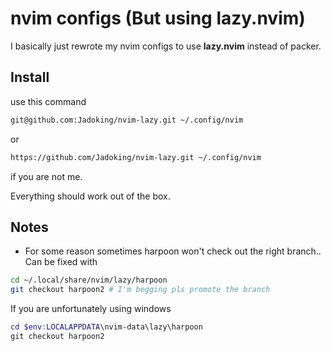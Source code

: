 # nvim configs (But using lazy.nvim)

I basically just rewrote my nvim configs to use **lazy.nvim** instead of packer.

## Install

use this command
```bash
git@github.com:Jadoking/nvim-lazy.git ~/.config/nvim
```

or

```bash
https://github.com/Jadoking/nvim-lazy.git ~/.config/nvim
```

if you are not me.

Everything should work out of the box.

## Notes 
- For some reason sometimes harpoon won't check out the right branch..
Can be fixed with
```bash
cd ~/.local/share/nvim/lazy/harpoon
git checkout harpoon2 # I'm begging pls promote the branch
```
If you are unfortunately using windows
```powershell
cd $env:LOCALAPPDATA\nvim-data\lazy\harpoon
git checkout harpoon2
```
